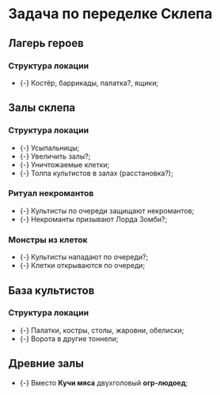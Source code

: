 # Задача по переделке Склепа

## Лагерь героев

### Структура локации

* {-} Костёр, баррикады, палатка?, ящики;

## Залы склепа

### Структура локации

* {-} Усыпальницы;
* {-} Увеличить залы?;
* {-} Уничтожаемые клетки;
* {-} Толпа культистов в залах (расстановка?);

### Ритуал некромантов

* {-} Культисты по очереди защищают некромантов;
* {-} Некроманты призывают Лорда Зомби?;

### Монстры из клеток

* {-} Культисты нападают по очереди?;
* {-} Клетки открываются по очереди;

## База культистов

### Структура локации

* {-} Палатки, костры, столы, жаровни, обелиски;
* {-} Ворота в другие тоннели;

## Древние залы

* {-} Вместо **Кучи мяса** двухголовый **огр-людоед**;
